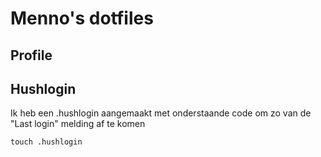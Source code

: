 # Menno's dotfiles

## Profile

## Hushlogin

Ik heb een .hushlogin aangemaakt met onderstaande code om zo van de "Last login" melding af te komen

`touch .hushlogin`
